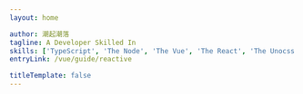 ```yaml
---
layout: home

author: 潮起潮落
tagline: A Developer Skilled In
skills: ['TypeScript', 'The Node', 'The Vue', 'The React', 'The Unocss']
entryLink: /vue/guide/reactive

titleTemplate: false
---
```

